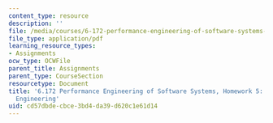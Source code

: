 ```yaml
---
content_type: resource
description: ''
file: /media/courses/6-172-performance-engineering-of-software-systems-fall-2018/cd57dbdecbce3bd4da39d620c1e61d14_MIT6_172F18hw5.pdf
file_type: application/pdf
learning_resource_types:
- Assignments
ocw_type: OCWFile
parent_title: Assignments
parent_type: CourseSection
resourcetype: Document
title: '6.172 Performance Engineering of Software Systems, Homework 5: Theory of Performance
  Engineering'
uid: cd57dbde-cbce-3bd4-da39-d620c1e61d14
---
```

